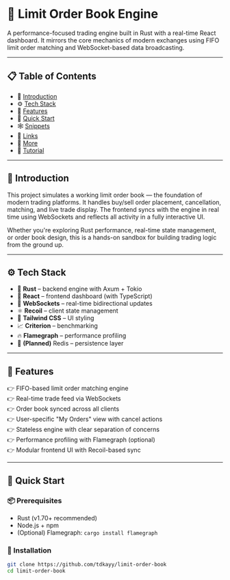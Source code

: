 # 🧮 Limit Order Book Engine

A performance-focused trading engine built in Rust with a real-time React dashboard. It mirrors the core mechanics of modern exchanges using FIFO limit order matching and WebSocket-based data broadcasting.

---

## 📋 Table of Contents

- 🤖 [Introduction](#-introduction)  
- ⚙️ [Tech Stack](#-tech-stack)  
- 🔋 [Features](#-features)  
- 🤸 [Quick Start](#-quick-start)  
- 🕸️ [Snippets](#-snippets)  
- 🔗 [Links](#-links)  
- 🚀 [More](#-more)  
- 🚨 [Tutorial](#-tutorial)

---

## 🤖 Introduction

This project simulates a working limit order book — the foundation of modern trading platforms. It handles buy/sell order placement, cancellation, matching, and live trade display. The frontend syncs with the engine in real time using WebSockets and reflects all activity in a fully interactive UI.

Whether you're exploring Rust performance, real-time state management, or order book design, this is a hands-on sandbox for building trading logic from the ground up.

---

## ⚙️ Tech Stack

- 🦀 **Rust** – backend engine with Axum + Tokio
- 🧠 **React** – frontend dashboard (with TypeScript)
- 📡 **WebSockets** – real-time bidirectional updates
- ⚛️ **Recoil** – client state management
- 💨 **Tailwind CSS** – UI styling
- 📈 **Criterion** – benchmarking
- 🔥 **Flamegraph** – performance profiling
- 🧱 **(Planned)** Redis – persistence layer

---

## 🔋 Features

👉 FIFO-based limit order matching engine  
👉 Real-time trade feed via WebSockets  
👉 Order book synced across all clients  
👉 User-specific "My Orders" view with cancel actions  
👉 Stateless engine with clear separation of concerns  
👉 Performance profiling with Flamegraph (optional)  
👉 Modular frontend UI with Recoil-based sync

---

## 🤸 Quick Start

### 📦 Prerequisites

- Rust (v1.70+ recommended)
- Node.js + npm
- (Optional) Flamegraph: `cargo install flamegraph`

### 🧱 Installation

```bash
git clone https://github.com/tdkayy/limit-order-book
cd limit-order-book
